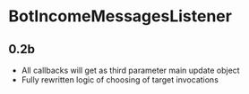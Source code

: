 # BotIncomeMessagesListener

## 0.2b

* All callbacks will get as third parameter main update object
* Fully rewritten logic of choosing of target invocations
